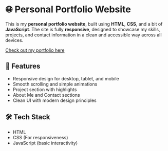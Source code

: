 # 🌐 Personal Portfolio Website

This is my **personal portfolio website**, built using **HTML**, **CSS**, and a bit of **JavaScript**. The site is fully **responsive**, designed to showcase my skills, projects, and contact information in a clean and accessible way across all devices.

[Check out my portfolio here](https://aryanreddye.github.io)


## 🚀 Features

- Responsive design for desktop, tablet, and mobile
- Smooth scrolling and simple animations
- Project section with highlights
- About Me and Contact sections
- Clean UI with modern design principles

## 🛠️ Tech Stack

- HTML
- CSS (For responsiveness)
- JavaScript (basic interactivity)
